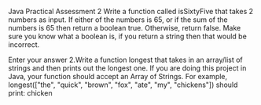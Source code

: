 
Java Practical Assessment 2
Write a function called isSixtyFive that takes 2 numbers as input.
If either of the numbers is 65, or if the sum of the numbers is 65 then return a boolean true. Otherwise, return false.
Make sure you know what a boolean is, if you return a string then that would be incorrect.

Enter your answer
2.Write a function longest that takes in an array/list of strings and then prints out the longest one.
If you are doing this project in Java, your function should accept an Array of Strings.
For example, longest(["the", "quick", "brown", "fox", "ate", "my", "chickens"]) should print: chicken
